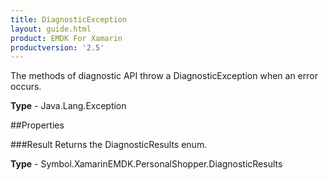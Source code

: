 ```yaml
---
title: DiagnosticException
layout: guide.html
product: EMDK For Xamarin 
productversion: '2.5' 
---
```

The methods of diagnostic API throw a DiagnosticException when an error occurs.

**Type** - Java.Lang.Exception

##Properties

###Result
Returns the DiagnosticResults enum.

**Type** - Symbol.XamarinEMDK.PersonalShopper.DiagnosticResults
